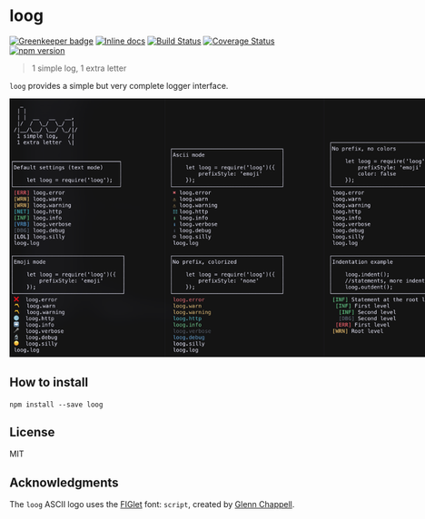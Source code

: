 # loog

[![Greenkeeper badge](https://badges.greenkeeper.io/israelroldan/loog.svg)](https://greenkeeper.io/)
[![Inline docs](http://inch-ci.org/github/israelroldan/loog.svg?branch=master)](http://inch-ci.org/github/israelroldan/loog) [![Build Status](https://travis-ci.org/israelroldan/loog.svg?branch=master)](https://travis-ci.org/israelroldan/loog) [![Coverage Status](https://coveralls.io/repos/github/israelroldan/loog/badge.svg)](https://coveralls.io/github/israelroldan/loog) [![npm version](https://badge.fury.io/js/loog.svg)](https://badge.fury.io/js/loog)
> 1 simple log, 1 extra letter

`loog` provides a simple but very complete logger interface.

<img src="https://github.com/israelroldan/loog/raw/master/screenshot.png" style="max-width:800px;" >

## How to install

    npm install --save loog

## License

MIT

## Acknowledgments

The `loog` ASCII logo uses the [FIGlet](http://www.figlet.org/) font: `script`, created by [Glenn Chappell](https://github.com/ggchappell).

